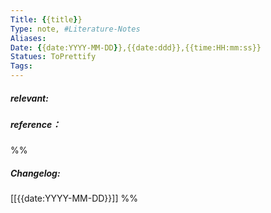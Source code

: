 ```yaml
---
Title: {{title}} 
Type: note, #Literature-Notes 
Aliases: 
Date: {{date:YYYY-MM-DD}},{{date:ddd}},{{time:HH:mm:ss}} 
Statues: ToPrettify 
Tags: 
---
```












##### relevant:

##### reference：

%%
##### Changelog:
[[{{date:YYYY-MM-DD}}]]
%%

